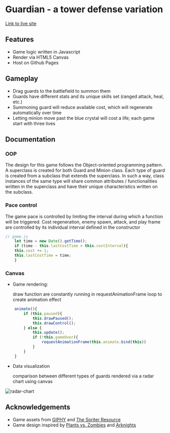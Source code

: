 # Guardian - a tower defense variation
[Link to live site](https://xkylesun.github.io/tower-defense/) 

## Features
* Game logic written in Javascript
* Render via HTML5 Canvas
* Host on Github Pages

## Gameplay
* Drag guards to the battlefield to summon them
* Guards have different stats and its unique skills set (ranged attack, heal, etc.)
* Summoning guard will reduce available cost, which will regenerate automatically over time
* Letting minion move past the blue crystal will cost a life; each game start with three lives

## Documentation
### OOP
The design for this game follows the Object-oriented programming pattern. A superclass is created for both Guard and Minion class. Each type of guard is created from a subclass that extends the superclass. In such a way, class instances of the same type will share common attributes / functionalities written in the superclass and have their unique characteristics written on the subclass.

### Pace control
The game pace is controlled by limiting the interval during which a function will be triggered. Cost regeneration, enemy spawn, attack, and play frame are controlled
by its individual interval defined in the constructor
```javascript
// game.js
    let time = new Date().getTime();
    if (time - this.lastCostTime > this.costInterval){
    this.cost += 1;
    this.lastCostTime = time;
    }
```

### 

### Canvas
* Game rendering: 

  draw function are constantly running in requestAnimationFrame loop to create animation effect
```javascript
    animate(){
        if (this.paused){
            this.drawPaused();
            this.drawControl();
        } else {
            this.update();
            if (!this.gameOver){
                requestAnimationFrame(this.animate.bind(this))
            } 
        }
    }
```

* Data visualization

  comparison between different types of guards rendered via a radar chart using canvas
  
![](https://lh3.googleusercontent.com/ZIxEPdQNLl_gqQEvbbbcVv-eWOf869152wOsgxpclXg4lELCu9zXON_cyR0FoBxc9NTRJK7NUFO1VsRYW8yWRUwuYE6bCMkrgQI2EZYISdg8iSnDwfwhtMlygWKVU6IbBL6SZo7Pue7VH2Cc6EAJd93F63_XlAnq4lEpGGn2lVG7eYzdYOaNPD5KQ3aDjzSwm9PCM3MLDTcklpJzTwqMZPPFZeaLU-vlfcISYi0khZcIbYB3gnsyNpbunmPoSaasl2wKYTP78tLpP5n20puyVGTjpi30kni6DN530zZd6uFmIE1XEP99Y0wdGmOJFHV-MGI0Dodlp85fzvU-zcp0l3b6inOWBtD06nq-GgyTWSBZHnBMWqGtyD-OGUMMsxiDjqYqkz1kYMKeHrxeeFE6WMN5bM0CpPPOQoqT26v3b0SPCfWuTvuBoxxajbTdbXpQ_9op2v3S-YuORHqSek4Vhdd0ZqFJvhn_pSEroeolxnM0AUwpoeZ3gh3yGK_-JCMJF4sl5wm1wB_9KF_kuwzVXAmeh7oI1ZAv2mJSSR8sNXXnK768zhkvuvz2l176Lag4t852VeBFFuXSlKhVqsFk73t3r2k1PbX_HtS-QoGdTnOTSlNQyiDUirYVCVJEZHr_H7uFf8eN7mXjvZpqBVmZDJl7q15JX0gwuNlgfFEwdYTE689WtBR7GYM=w514-h188-no "radar-chart")


## Acknowledgements
* Game assets from [GIPHY](https://giphy.com/) and [The Spriter Resource](https://www.spriters-resource.com/pc_computer/maplestory/)
* Game design inspired by [Plants vs. Zombies](https://www.ea.com/studios/popcap/plants-vs-zombies) and [Arknights](https://www.arknights.global/)
